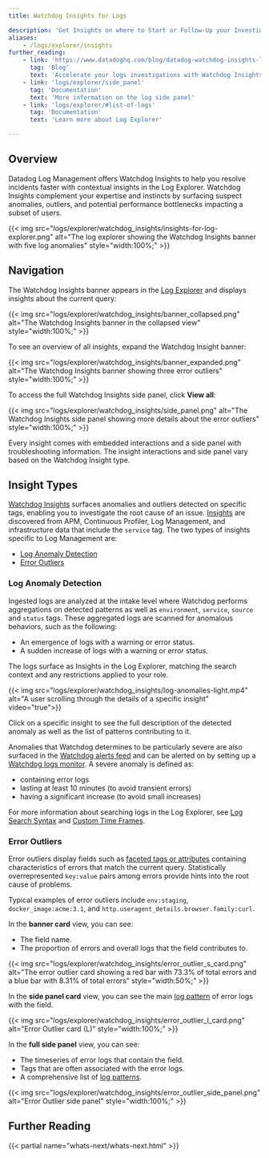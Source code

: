 ```yaml
---
title: Watchdog Insights for Logs

description: 'Get Insights on where to Start or Follow-Up your Investigations'
aliases:
    - /logs/explorer/insights
further_reading:
    - link: 'https://www.datadoghq.com/blog/datadog-watchdog-insights-log-management/'
      tag: 'Blog'
      text: 'Accelerate your logs investigations with Watchdog Insights'
    - link: 'logs/explorer/side_panel'
      tag: 'Documentation'
      text: 'More information on the log side panel'
    - link: 'logs/explorer/#list-of-logs'
      tag: 'Documentation'
      text: 'Learn more about Log Explorer'

---
```


## Overview

Datadog Log Management offers Watchdog Insights to help you resolve incidents faster with contextual insights in the Log Explorer. Watchdog Insights complement your expertise and instincts by surfacing suspect anomalies, outliers, and potential performance bottlenecks impacting a subset of users.

{{< img src="logs/explorer/watchdog_insights/insights-for-log-explorer.png" alt="The log explorer showing the Watchdog Insights banner with five log anomalies" style="width:100%;" >}}

## Navigation

The Watchdog Insights banner appears in the [Log Explorer][1] and displays insights about the current query:

{{< img src="logs/explorer/watchdog_insights/banner_collapsed.png" alt="The Watchdog Insights banner in the collapsed view" style="width:100%;" >}}

To see an overview of all insights, expand the Watchdog Insight banner:

{{< img src="logs/explorer/watchdog_insights/banner_expanded.png" alt="The Watchdog Insights banner showing three error outliers" style="width:100%;" >}}

To access the full Watchdog Insights side panel, click **View all**:

{{< img src="logs/explorer/watchdog_insights/side_panel.png" alt="The Watchdog Insights side panel showing more details about the error outliers" style="width:100%;" >}}

Every insight comes with embedded interactions and a side panel with troubleshooting information. The insight interactions and side panel vary based on the Watchdog Insight type.

## Insight Types

[Watchdog Insights][8] surfaces anomalies and outliers detected on specific tags, enabling you to investigate the root cause of an issue. [Insights][9] are discovered from APM, Continuous Profiler, Log Management, and infrastructure data that include the `service` tag. The two types of insights specific to Log Management are:

- [Log Anomaly Detection](#log-anomaly-detection)
- [Error Outliers](#error-outliers)

### Log Anomaly Detection

Ingested logs are analyzed at the intake level where Watchdog performs aggregations on detected patterns as well as `environment`, `service`, `source` and `status` tags.
These aggregated logs are scanned for anomalous behaviors, such as the following:

- An emergence of logs with a warning or error status.
- A sudden increase of logs with a warning or error status.


The logs surface as Insights in the Log Explorer, matching the search context and any restrictions applied to your role.

{{< img src="logs/explorer/watchdog_insights/log-anomalies-light.mp4" alt="A user scrolling through the details of a specific insight" video="true">}}

Click on a specific insight to see the full description of the detected anomaly as well as the list of patterns contributing to it.

Anomalies that Watchdog determines to be particularly severe are also surfaced in the [Watchdog alerts feed][6] and can be alerted on by setting up a [Watchdog logs monitor][7].
A severe anomaly is defined as:

* containing error logs
* lasting at least 10 minutes (to avoid transient errors)
* having a significant increase (to avoid small increases)

For more information about searching logs in the Log Explorer, see [Log Search Syntax][2] and [Custom Time Frames][3].

### Error Outliers

Error outliers display fields such as [faceted tags or attributes][4] containing characteristics of errors that match the current query. Statistically overrepresented `key:value` pairs among errors provide hints into the root cause of problems.

Typical examples of error outliers include `env:staging`, `docker_image:acme:3.1`, and `http.useragent_details.browser.family:curl`.

In the **banner card** view, you can see:

  * The field name.
  * The proportion of errors and overall logs that the field contributes to.

{{< img src="logs/explorer/watchdog_insights/error_outlier_s_card.png" alt="The error outlier card showing a red bar with 73.3% of total errors and a blue bar with 8.31% of total errors" style="width:50%;" >}}

In the **side panel card** view, you can see the main [log pattern][5] of error logs with the field.

{{< img src="logs/explorer/watchdog_insights/error_outlier_l_card.png" alt="Error Outlier card (L)" style="width:100%;" >}}

In the **full side panel** view, you can see:

  * The timeseries of error logs that contain the field.
  * Tags that are often associated with the error logs.
  * A comprehensive list of [log patterns][5].

{{< img src="logs/explorer/watchdog_insights/error_outlier_side_panel.png" alt="Error Outlier side panel" style="width:100%;" >}}

## Further Reading

{{< partial name="whats-next/whats-next.html" >}}



[1]: https://app.datadoghq.com/logs
[2]: /logs/search-syntax
[3]: /dashboards/guide/custom_time_frames
[4]: /logs/explorer/facets/
[5]: /logs/explorer/analytics/patterns
[6]: https://app.datadoghq.com/watchdog
[7]: /monitors/types/watchdog/
[8]: /watchdog/
[9]: /watchdog/insights/?tab=logmanagement#outlier-types
